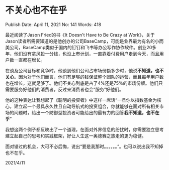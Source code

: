 # 不关心也不在乎

Publish Date: April 11, 2021
No: 141
Words: 418

最近阅读了Jason Fried的书《It Doesn't Have to Be Crazy at Work》，关于Jason读者所需要知道的是他创办的公司BaseCamp，可能是业界最为有名的小而美公司，BaseCamp类似于国内的钉钉和飞书等办公写作协作软件。创业20多年，他们没有拿风投一分钱，也没上市计划，一直靠着付费用户走到今天，而且用户数一直都在增长。

在谈及公司目标和竞争时，他谈到他们公司占市场份额多少时，他说**不知道，也不关心**。因为对于他们而言，他们有足够的钱保证整个团队的运营，而且每年用户数也在增长，这就足够了。他们不关心到底是占了4%还是75%的市场份额。他们只需要服务好他们的消费者，反过来消费者也会“服务”好他们。

他的这种表达让我想起了《聪明的投资者》中这样一席话“一旦你以指数基金为核心，建立起一个最具永久性且自动导航式的投资组合，你就能够在面对所有相关市场的问题时，给出一个防御型投资者可能给出的最有力的回答**我不知道，也不在乎**”

我想这两个例子都反映出了一个道理，在面对外界信息的纷扰时，你需要独立思考建立起自己的思考和实践框架，好让人生这一奥德赛之旅走的更为稳健。

面对错过的机会，大可不必后悔，说出“要是我那时。。。。。。”。也可以说出我不知掉也不在乎。

2021/4/11